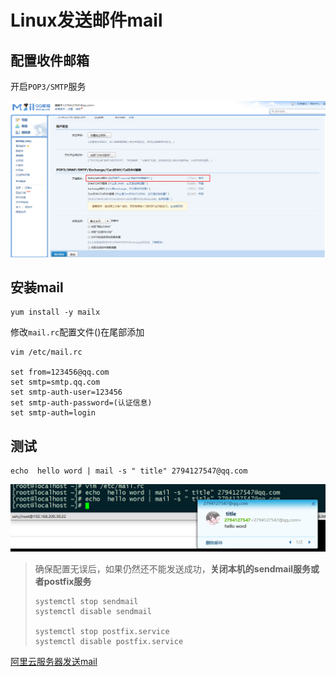 # Linux发送邮件mail

## 配置收件邮箱

开启`POP3/SMTP`服务

![image.png](media/Linux发送邮件mail.assets/SZ7vP3mFz9Yxckj.png)



## 安装mail

```shell
yum install -y mailx
```

修改`mail.rc`配置文件()在尾部添加

```shell
vim /etc/mail.rc

set from=123456@qq.com
set smtp=smtp.qq.com  
set smtp-auth-user=123456
set smtp-auth-password=(认证信息)
set smtp-auth=login 
```

## 测试

```shell
echo  hello word | mail -s " title" 2794127547@qq.com  
```

![image.png](media/Linux发送邮件mail.assets/cthICimMFxL1XWo.png)

> 确保配置无误后，如果仍然还不能发送成功，**关闭本机的sendmail服务或者postfix服务**
>
> ```shell
> systemctl stop sendmail 
> systemctl disable sendmail 
> 
> systemctl stop postfix.service 
> systemctl disable postfix.service 
> ```

[阿里云服务器发送mail](https://yq.aliyun.com/articles/644134)

